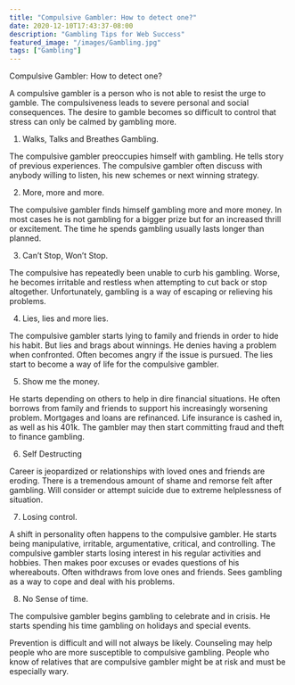 ```yaml
---
title: "Compulsive Gambler: How to detect one?"
date: 2020-12-10T17:43:37-08:00
description: "Gambling Tips for Web Success"
featured_image: "/images/Gambling.jpg"
tags: ["Gambling"]
---
```


Compulsive Gambler: How to detect one?

A compulsive gambler is a person who is not able to resist the urge to gamble. The compulsiveness leads to severe personal and social consequences. The desire to gamble becomes so difficult to control that stress can only be calmed by gambling more.

1. Walks, Talks and Breathes Gambling.

The compulsive gambler preoccupies himself with gambling. He tells story of previous experiences. The compulsive gambler often discuss with anybody willing to listen, his new schemes or next winning strategy.

2. More, more and more.

The compulsive gambler finds himself gambling more and more money. In most cases he is not gambling for a bigger prize but for an increased thrill or excitement. The time he spends gambling usually lasts longer than planned.

3. Can’t Stop, Won’t Stop.

The compulsive has repeatedly been unable to curb his gambling. Worse, he becomes irritable and restless when attempting to cut back or stop altogether. Unfortunately, gambling is a way of escaping or relieving his problems.

4. Lies, lies and more lies.

The compulsive gambler starts lying to family and friends in order to hide his habit. But lies and brags about winnings. He denies having a problem when confronted. Often becomes angry if the issue is pursued. The lies start to become a way of life for the compulsive gambler.

5. Show me the money.  

He starts depending on others to help in dire financial situations. He often borrows from family and friends to support his increasingly worsening problem. Mortgages and loans are refinanced. Life insurance is cashed in, as well as his 401k.  The gambler may then start committing fraud and theft to finance gambling.

6. Self Destructing

Career is jeopardized or relationships with loved ones and friends are eroding. There is a tremendous amount of shame and remorse felt after gambling. Will consider or attempt suicide due to extreme helplessness of situation.

7. Losing control.

A shift in personality often happens to the compulsive gambler. He starts being manipulative, irritable, argumentative, critical, and controlling. The compulsive gambler starts losing interest in his regular activities and hobbies. Then makes poor excuses or evades questions of his whereabouts. Often withdraws from love ones and friends. Sees gambling as a way to cope and deal with his problems.

8. No Sense of time.

The compulsive gambler begins gambling to celebrate and in crisis. He starts spending his time gambling on holidays and special events. 

Prevention is difficult and will not always be likely. Counseling may help people who are more susceptible to compulsive gambling. People who know of relatives that are compulsive gambler might be at risk and must be especially wary.

